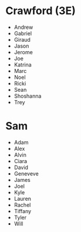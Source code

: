 # Crawford (3E)
  - Andrew
  - Gabriel
  - Giraud
  - Jason
  - Jerome
  - Joe
  - Katrina
  - Marc
  - Noel
  - Ricki
  - Sean
  - Shoshanna
  - Trey

# Sam
  - Adam
  - Alex
  - Alvin
  - Ciara
  - David
  - Geneveve
  - James
  - Joel
  - Kyle
  - Lauren
  - Rachel
  - Tiffany
  - Tyler
  - Will
  

